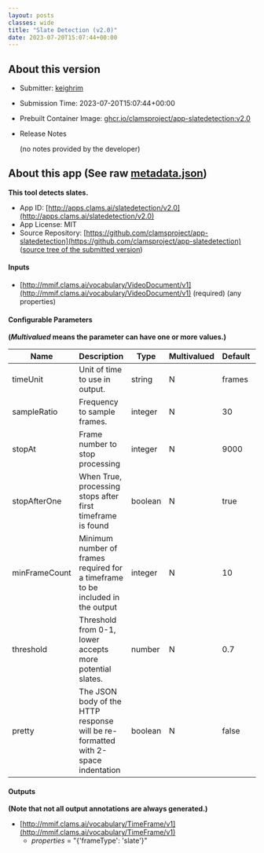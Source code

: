 ```yaml
---
layout: posts
classes: wide
title: "Slate Detection (v2.0)"
date: 2023-07-20T15:07:44+00:00
---
```

## About this version

* Submitter: [keighrim](https://github.com/keighrim)
* Submission Time: 2023-07-20T15:07:44+00:00
* Prebuilt Container Image: [ghcr.io/clamsproject/app-slatedetection:v2.0](https://github.com/clamsproject/app-slatedetection/pkgs/container/app-slatedetection/v2.0)
* Release Notes

    (no notes provided by the developer)

## About this app (See raw [metadata.json](metadata.json))

**This tool detects slates.**

* App ID: [http://apps.clams.ai/slatedetection/v2.0](http://apps.clams.ai/slatedetection/v2.0)
* App License: MIT
* Source Repository: [https://github.com/clamsproject/app-slatedetection](https://github.com/clamsproject/app-slatedetection) ([source tree of the submitted version](https://github.com/clamsproject/app-slatedetection/tree/v2.0))


#### Inputs
* [http://mmif.clams.ai/vocabulary/VideoDocument/v1](http://mmif.clams.ai/vocabulary/VideoDocument/v1)  (required)
(any properties)


#### Configurable Parameters
**(_Multivalued_ means the parameter can have one or more values.)**

|Name|Description|Type|Multivalued|Default|Choices|
|----|-----------|----|-----------|-------|-------|
|timeUnit|Unit of time to use in output.|string|N|frames|**_`frames`_**, `seconds`, `milliseconds`|
|sampleRatio|Frequency to sample frames.|integer|N|30||
|stopAt|Frame number to stop processing|integer|N|9000||
|stopAfterOne|When True, processing stops after first timeframe is found|boolean|N|true|`false`, **_`true`_**|
|minFrameCount|Minimum number of frames required for a timeframe to be included in the output|integer|N|10||
|threshold|Threshold from 0-1, lower accepts more potential slates.|number|N|0.7||
|pretty|The JSON body of the HTTP response will be re-formatted with 2-space indentation|boolean|N|false|**_`false`_**, `true`|


#### Outputs
**(Note that not all output annotations are always generated.)**
* [http://mmif.clams.ai/vocabulary/TimeFrame/v1](http://mmif.clams.ai/vocabulary/TimeFrame/v1) 
    * _properties_ = "{'frameType': 'slate'}"
